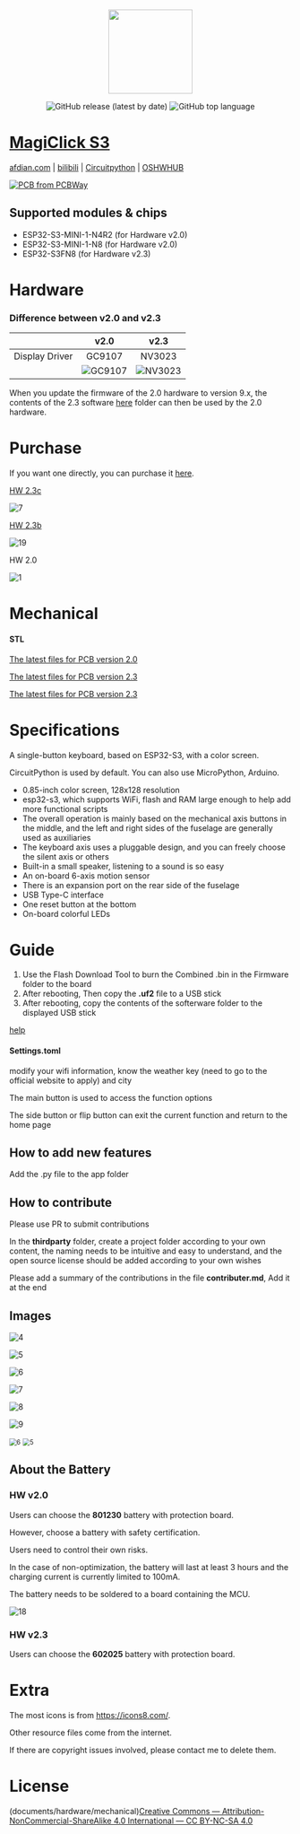 
<p align="center">
    <br>
    <img src="https://avatars.githubusercontent.com/u/117961102" width="150"/>
    <br>
</p>
<p align="center">   
    <img alt="GitHub release (latest by date)" src="https://img.shields.io/github/v/release/MakerM0/MagiClick-esp32s3">
    <img alt="GitHub top language" src="https://img.shields.io/github/languages/top/MakerM0/MagiClick-esp32s3">  
</p>


# [MagiClick S3](https://oshwhub.com/kakaka/lao-ban-jian-yi-wei-ke-bian-chen)
[afdian.com](https://afdian.com/a/modular)     |     [bilibili](https://space.bilibili.com/204526879)    |    [Circuitpython](https://circuitpython.org/board/magiclick_s3_n4r2/)     |    [OSHWHUB](https://oshwhub.com/kakaka/lao-ban-jian-yi-wei-ke-bian-chen)

<a href="https://www.pcbway.com/project/shareproject/MagiClick_S3_Single_506b8396.html"><img src="https://www.pcbway.com/project/img/images/frompcbway-1220.png" alt="PCB from PCBWay" /></a>

## Supported modules & chips

- ESP32-S3-MINI-1-N4R2  (for  Hardware v2.0)
- ESP32-S3-MINI-1-N8 (for  Hardware v2.0)
- ESP32-S3FN8  (for  Hardware v2.3)



# Hardware 

### Difference between v2.0 and v2.3

|                |                             v2.0                             |                             v2.3                             |
| -------------- | :----------------------------------------------------------: | :----------------------------------------------------------: |
| Display Driver |                            GC9107                            |                            NV3023                            |
|                | ![GC9107](https://github.com/user-attachments/assets/523d0a3c-ad5c-45c5-bae5-af37dbe8f4df) | ![NV3023](https://github.com/user-attachments/assets/cd7b9db4-63ff-4de5-b79d-df9c267f4ca3) |





When you update the firmware of the 2.0 hardware to version 9.x, the contents of the 2.3 software [here](https://github.com/MakerM0/MagiClick-S3-Single) folder can then be used by the 2.0 hardware.



# Purchase

If you want one directly, you can purchase it [here](https://www.elecrow.com/magiclick-open-source-multifunctional-programmable-mechanical.html).





[HW 2.3c](hardware) 

![7](documents/images/7.png)



[HW 2.3b ](hardware)

![19](documents/images/19_1.png)



HW 2.0

![1](documents/images/1.jpg)



# Mechanical

#### STL

[The latest files for PCB  version 2.0](https://makerworld.com/zh/models/404976#profileId-306794)

[The latest files for PCB  version 2.3](https://makerworld.com/zh/models/440612#profileId-346290)

[The latest files for PCB  version 2.3](https://makerworld.com/zh/models/584488#profileId-505582)



# Specifications

A single-button keyboard, based on ESP32-S3, with a color screen.

CircuitPython is used by default. You can also use MicroPython, Arduino.

- 0.85-inch color screen, 128x128 resolution
-  esp32-s3, which supports WiFi, flash and RAM large enough to help add more functional scripts
- The overall operation is mainly based on the mechanical axis buttons in the middle, and the left and right sides of the fuselage are generally used as auxiliaries
- The keyboard axis uses a pluggable design, and you can freely choose the silent axis or others
- Built-in a small speaker, listening to a sound is so easy
- An on-board 6-axis motion sensor
- There is an expansion port on the rear side of the fuselage
- USB Type-C interface
- One reset button at the bottom
- On-board colorful LEDs





# Guide

1. Use the Flash Download Tool to burn the Combined .bin in the Firmware folder to the board
2. After rebooting, Then copy the **.uf2** file to a USB stick
3. After rebooting, copy the contents of the softerware folder to the displayed USB stick

 [help](documents/如何下载固件.pdf) 


#### Settings.toml 

modify your wifi information, know the weather key (need to go to the official website to apply) and city

The main button is used to access the function options

The side button or flip button can exit the current function and return to the home page





## How to add new features

Add the .py file to the app folder



## How to contribute

Please use PR to submit contributions

In the **thirdparty** folder, create a project folder according to your own content, the naming needs to be intuitive and easy to understand, and the open source license should be added according to your own wishes

Please add a summary of the contributions in the file **contributer.md**, Add it at the end



## Images

![4](documents/images/11.jpg)

![5](documents/images/15.jpg)

![6](documents/images/12.jpg)

![7](documents/images/13.jpg)

![8](documents/images/14.jpg)

![9](documents/images/16.jpg)

<img src="extention/MLX90640/images/6.jpg" alt="6" style="zoom: 80%;" />

<img src="extention/MLX90640/images/5.jpg" alt="5" style="zoom:80%;" />







## About the Battery

### HW v2.0

Users can choose the **801230** battery with protection board.

However, choose a battery with safety certification.

Users need to control their own risks.

In the case of non-optimization, the battery will last at least 3 hours and the charging current is currently limited to 100mA.

The battery needs to be soldered to a board containing the MCU.

![18](documents/images/18.png)

### HW v2.3

Users can choose the **602025** battery with protection board.



# Extra

The most icons is from https://icons8.com/.

Other resource files come from the internet. 

If there are copyright issues involved, please contact me to delete them.



# License

(documents/hardware/mechanical)[Creative Commons — Attribution-NonCommercial-ShareAlike 4.0 International — CC BY-NC-SA 4.0](https://creativecommons.org/licenses/by-nc-sa/4.0/)

